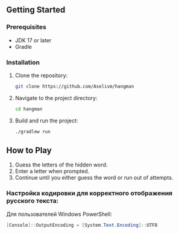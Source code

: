 
## Getting Started

### Prerequisites

- JDK 17 or later
- Gradle

### Installation

1. Clone the repository:
   ```bash
   git clone https://github.com/Aselivm/hangman
   ```
2. Navigate to the project directory:
   ```bash
   cd hangman
   ```
3. Build and run the project:
   ```bash
   ./gradlew run
   ```

## How to Play

1. Guess the letters of the hidden word.
2. Enter a letter when prompted.
3. Continue until you either guess the word or run out of attempts.

### Настройка кодировки для корректного отображения русского текста:
Для пользователей Windows PowerShell:
```powershell
[Console]::OutputEncoding = [System.Text.Encoding]::UTF8

